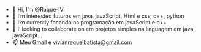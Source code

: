 - 👋 Hi, I’m  @Raque-lVi
- 👀 I’m interested futuros em java, javaScript, Html e css, c++, python
- 🌱 I’m currently focando na  programação em javaScript e c++
- 💞️ I’ looking to collaborate on  em projetos simples na linguagem em java, javaScript...
- 📫  Meu Gmail é vivianraquelbatista@gmail.com

<!---
Raque-lVi/Raque-lVi is a ✨ special ✨ repository because its `README.md` (this file) appears on your GitHub profile.
You can click the Preview link to take a look at your changes.
--->

